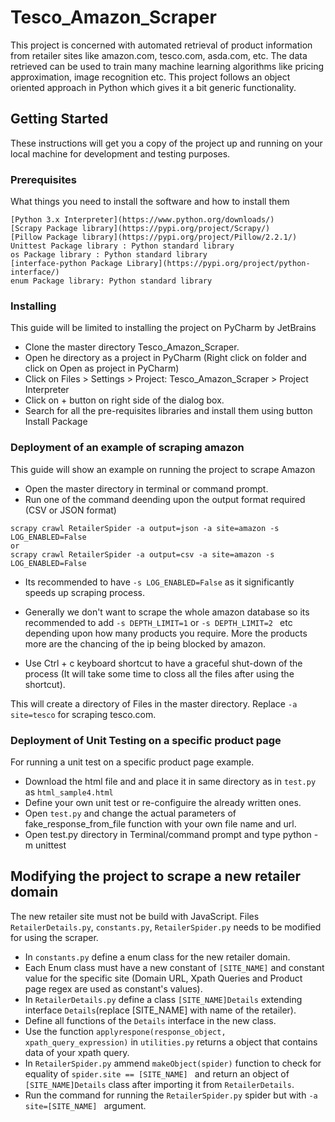 # Tesco_Amazon_Scraper

This project is concerned with automated retrieval of product information from retailer sites like amazon.com, tesco.com, asda.com, etc. The data retrieved can be used to train many machine learning algorithms like pricing approximation, image recognition etc. This project follows an object oriented approach in Python which gives it a bit generic functionality. 

## Getting Started

These instructions will get you a copy of the project up and running on your local machine for development and testing purposes.

### Prerequisites

What things you need to install the software and how to install them

```
[Python 3.x Interpreter](https://www.python.org/downloads/)
[Scrapy Package library](https://pypi.org/project/Scrapy/)
[Pillow Package library](https://pypi.org/project/Pillow/2.2.1/)
Unittest Package library : Python standard library
os Package library : Python standard library
[interface-python Package Library](https://pypi.org/project/python-interface/)
enum Package library: Python standard library
```

### Installing

This guide will be limited to installing the project on PyCharm by JetBrains

* Clone the master directory Tesco_Amazon_Scraper.
* Open he directory as a project in PyCharm (Right click on folder and click on Open as project in PyCharm)
* Click on Files > Settings > Project: Tesco_Amazon_Scraper > Project Interpreter  
* Click on + button on right side of the dialog box.
* Search for all the pre-requisites libraries and install them using button Install Package 

### Deployment of an example of scraping amazon

This guide will show an example on running the project to scrape Amazon

* Open the master directory in terminal or command prompt.
* Run one of the command deending upon the output format required (CSV or JSON format)
```
scrapy crawl RetailerSpider -a output=json -a site=amazon -s LOG_ENABLED=False
or
scrapy crawl RetailerSpider -a output=csv -a site=amazon -s LOG_ENABLED=False
```
* Its recommended to have ```-s LOG_ENABLED=False``` as it significantly speeds up scraping process.
* Generally we don't want to scrape the whole amazon database so its recommended to add ```-s DEPTH_LIMIT=1``` or ```-s DEPTH_LIMIT=2 ``` etc depending upon how many products you require. More the products more are the chancing of the ip being blocked by amazon.

* Use Ctrl + c keyboard shortcut to have a graceful shut-down of the process (It will take some time to closs all the files after using the shortcut).

This will create a directory of Files in the master directory. Replace ```-a site=tesco``` for scraping tesco.com.

### Deployment of Unit Testing on a specific product page
  
For running a unit test on a specific product page example.

* Download the html file and and place it in same directory as in ```test.py``` as ```html_sample4.html```
* Define your own unit test or re-configuire the already written ones.
* Open ```test.py``` and change the actual parameters of fake_response_from_file function with your own file name and url.
* Open test.py directory in Terminal/command prompt and type python -m unittest

## Modifying the project to scrape a new retailer domain

The new retailer site must not be build with JavaScript. Files ```RetailerDetails.py```, ```constants.py```, ```RetailerSpider.py``` needs to be modified for using the scraper.

* In ```constants.py``` define a enum class for the new retailer domain.
* Each Enum class must have a new constant of ```[SITE_NAME]``` and constant value for the specific site (Domain URL, Xpath Queries and Product page regex are used as constant's values).
* In ```RetailerDetails.py``` define a class ```[SITE_NAME]Details``` extending interface ```Details```(replace [SITE_NAME] with name of the retailer).
* Define all functions of the ```Details``` interface in the new class.
* Use the function ```applyrespone(response_object, xpath_query_expression)``` in ```utilities.py``` returns a object that contains data of your xpath query.
* In ```RetailerSpider.py``` ammend ```makeObject(spider)``` function to check for equality of ```spider.site == [SITE_NAME] ``` and return an object of ```[SITE_NAME]Details``` class after importing it from ```RetailerDetails```.
* Run the command for running the ```RetailerSpider.py``` spider but with ```-a site=[SITE_NAME] ``` argument.
